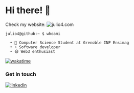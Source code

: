 # Hi there! 👋

Check my website: ![julio4.com](https://julio4.com/)

```cli
julio4@github:~ $ whoami

  • 🌱 Computer Science Student at Grenoble INP Ensimag
  • ⚡ Software developer
  • 😆 Web3 enthusiast
```

[![wakatime](https://wakatime.com/badge/user/c0b3abd7-9e6c-4276-a317-fe6830fdfd5e.svg)](https://wakatime.com/@c0b3abd7-9e6c-4276-a317-fe6830fdfd5e)

### Get in touch
<p>
  <a href="https://www.linkedin.com/in/jules-doumeche/"><img src="https://img.icons8.com/color/50/000000/linkedin.png" alt="linkedin"/></a>
<p>
